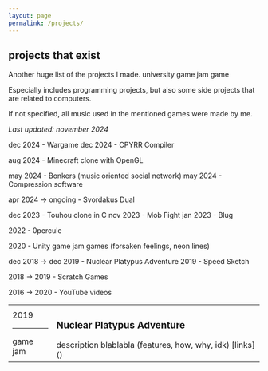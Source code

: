 ```yaml
---
layout: page
permalink: /projects/
---
```


## projects that exist

Another huge list of the projects I made. <span class="tag-school">university</span> <span class="tag-game-jam">game jam</span> <span class="tag-game">game</span>

Especially includes programming projects, but also some side projects that are related to computers.

If not specified, all music used in the mentioned games were made by me.

*Last updated: november 2024*

dec 2024 - Wargame
dec 2024 - CPYRR Compiler

aug 2024 - Minecraft clone with OpenGL

may 2024 - Bonkers (music oriented social network)
may 2024 - Compression software

apr 2024 -> ongoing - Svordakus Dual

dec 2023 - Touhou clone in C
nov 2023 - Mob Fight
jan 2023 - Blug
  
2022 - 0percule

2020 - Unity game jam games (forsaken feelings, neon lines)

dec 2018 -> dec 2019 - Nuclear Platypus Adventure
2019 - Speed Sketch

2018 -> 2019 - Scratch Games

2016 -> 2020 - YouTube videos

<table class="projects">

<tr>
    <td class="date">
    2019<hr>
    <span class="tag-game-jam">game jam</span>
    </td>
    <td class="desc">
    <h3>Nuclear Platypus Adventure</h3>
    description blablabla (features, how, why, idk)
    [links]()
    </td>
</tr>

</table>